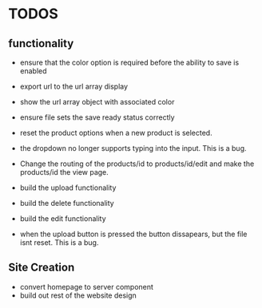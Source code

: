 # TODOS

## functionality
- ensure that the color option is required before the ability to save is enabled
- export url to the url  array display
- show the url array object with associated color
- ensure file sets the save ready status correctly
- reset the product options when a new product is selected.
- the dropdown no longer supports typing into the input. This is a bug.
- Change the routing of the products/id to products/id/edit and make the products/id the view page.

- build the upload functionality
- build the delete functionality
- build the edit functionality
- when the upload button is pressed the button dissapears, but the file isnt reset. This is a bug.

## Site Creation
- convert homepage to server component
- build out rest of the website design